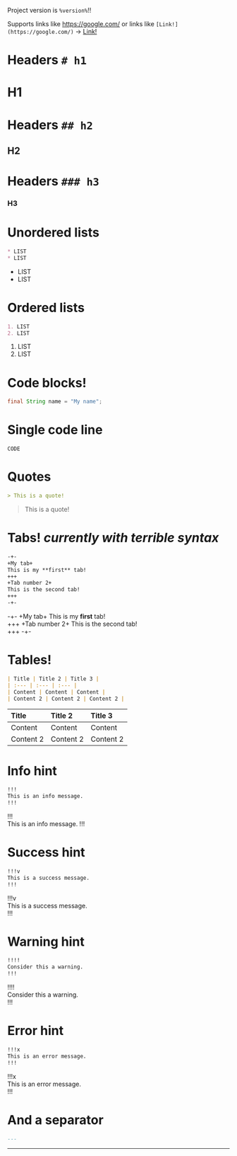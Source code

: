 Project version is `%version%`!!

Supports links like https://google.com/ or links like `[Link!](https://google.com/)` -> [Link!](https://google.com/)

# Headers `# h1`

# H1

# Headers `## h2`

## H2

# Headers `### h3`

### H3

# Unordered lists
```md
* LIST  
* LIST
```

* LIST
* LIST

# Ordered lists
```md
1. LIST  
2. LIST
```

1. LIST
2. LIST

# Code blocks!

```java
final String name = "My name";
```

# Single code line

`CODE`

# Quotes

```md
> This is a quote!
```

> This is a quote!

# Tabs! *currently with terrible syntax*

```md
-+-
+My tab+
This is my **first** tab!  
+++
+Tab number 2+
This is the second tab!  
+++
-+-
```

-+-
+My tab+
This is my **first** tab!  
+++
+Tab number 2+
This is the second tab!  
+++
-+-

# Tables!

```md
| Title | Title 2 | Title 3 |
| :--- | :--- | :--- |
| Content | Content | Content |
| Content 2 | Content 2 | Content 2 |
```

| Title | Title 2 | Title 3 |
| :--- | :--- | :--- |
| Content | Content | Content |
| Content 2 | Content 2 | Content 2 |

# Info hint

```md
!!!  
This is an info message.
!!!  
```

!!!  
This is an info message.
!!!

# Success hint

```md
!!!v  
This is a success message.  
!!!
```

!!!v  
This is a success message.  
!!!

# Warning hint

```md
!!!!  
Consider this a warning.  
!!!
```

!!!!  
Consider this a warning.  
!!!

# Error hint

```md
!!!x  
This is an error message.  
!!!
```

!!!x  
This is an error message.  
!!!

# And a separator

```md
---
```

---
